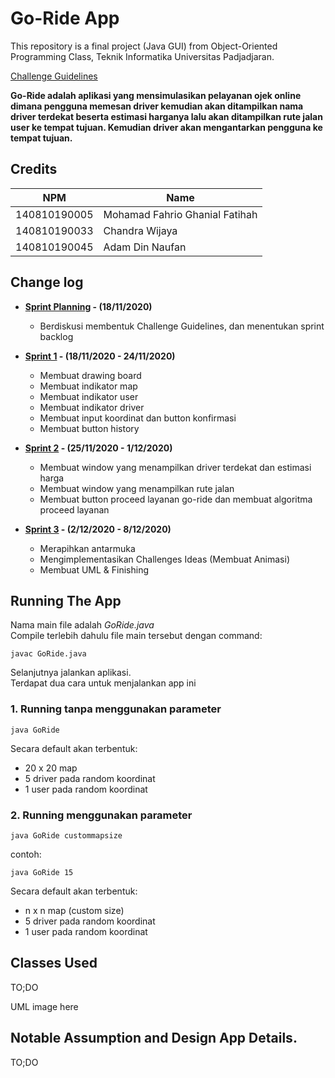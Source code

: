 # Go-Ride App

This repository is a final project (Java GUI) from Object-Oriented Programming Class, Teknik Informatika Universitas Padjadjaran.

[Challenge Guidelines](challenge-guideline.md)

**Go-Ride adalah aplikasi yang mensimulasikan pelayanan ojek online dimana pengguna memesan driver kemudian akan ditampilkan nama driver terdekat beserta 
estimasi harganya lalu akan ditampilkan rute jalan user ke tempat tujuan. Kemudian driver akan mengantarkan pengguna ke tempat tujuan.**

## Credits

| NPM          | Name                           |
| ------------ | ------------------------------ |
| 140810190005 | Mohamad Fahrio Ghanial Fatihah |
| 140810190033 | Chandra Wijaya                 |
| 140810190045 | Adam Din Naufan                |

## Change log

- **[Sprint Planning](changelog/sprint-planning.md) - (18/11/2020)**

  - Berdiskusi membentuk Challenge Guidelines, dan menentukan sprint backlog

- **[Sprint 1](changelog/sprint-1.md) - (18/11/2020 - 24/11/2020)**
  - Membuat drawing board                                
  - Membuat indikator map                                
  - Membuat indikator user                     
  - Membuat indikator driver    
  - Membuat input koordinat dan button konfirmasi        
  - Membuat button history    

- **[Sprint 2](changelog/sprint-2.md) - (25/11/2020 - 1/12/2020)**
  - Membuat window yang menampilkan driver terdekat dan estimasi harga	
  - Membuat window yang menampilkan rute jalan	
  - Membuat button proceed layanan go-ride dan membuat algoritma proceed layanan
  
- **[Sprint 3](changelog/sprint-3.md) - (2/12/2020 - 8/12/2020)**
  - Merapihkan antarmuka
  - Mengimplementasikan Challenges Ideas (Membuat Animasi)
  - Membuat UML & Finishing 

## Running The App

Nama main file adalah *GoRide.java* <br>
Compile terlebih dahulu file main tersebut dengan command:
```
javac GoRide.java
```

Selanjutnya jalankan aplikasi. <br>
Terdapat dua cara untuk menjalankan app ini

### 1. Running tanpa menggunakan parameter
```
java GoRide
```

Secara default akan terbentuk:
- 20 x 20 map
- 5 driver pada random koordinat
- 1 user pada random koordinat

### 2. Running menggunakan parameter
```
java GoRide custommapsize
```
contoh:
```
java GoRide 15
```

Secara default akan terbentuk:
- n x n map (custom size)
- 5 driver pada random koordinat
- 1 user pada random koordinat

## Classes Used

TO;DO

UML image here

## Notable Assumption and Design App Details.

TO;DO
